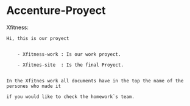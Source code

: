 # Accenture-Proyect
Xfitness: 	

	Hi, this is our proyect 

		
		- Xfitness-work : Is our work proyect.

		- Xfitnes-site  : Is the final Proyect.

        
	In the Xfitnes work all documents have in the top the name of the persones who made it

	if you would like to check the homework`s team.
